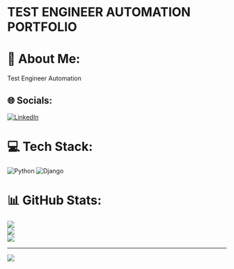 # TEST ENGINEER AUTOMATION PORTFOLIO
# 💫 About Me:
Test Engineer Automation 

## 🌐 Socials:
[![LinkedIn](https://img.shields.io/badge/LinkedIn-%230077B5.svg?logo=linkedin&logoColor=white)](https://linkedin.com/in/www.linkedin.com/in/ulises-pallarés) 

# 💻 Tech Stack:
![Python](https://img.shields.io/badge/python-3670A0?style=for-the-badge&logo=python&logoColor=ffdd54) ![Django](https://img.shields.io/badge/django-%23092E20.svg?style=for-the-badge&logo=django&logoColor=white)
# 📊 GitHub Stats:
![](https://github-readme-stats.vercel.app/api?username=ulisespallares888&theme=dark&hide_border=false&include_all_commits=false&count_private=false)<br/>
![](https://github-readme-streak-stats.herokuapp.com/?user=ulisespallares888&theme=dark&hide_border=false)<br/>
![](https://github-readme-stats.vercel.app/api/top-langs/?username=ulisespallares888&theme=dark&hide_border=false&include_all_commits=false&count_private=false&layout=compact)

---
[![](https://visitcount.itsvg.in/api?id=ulisespallares888&icon=0&color=0)](https://visitcount.itsvg.in)

<!-- Proudly created with GPRM ( https://gprm.itsvg.in ) -->
